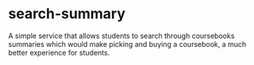 # search-summary
A simple service that allows students to search through coursebooks summaries which would make picking and buying a coursebook, a much better experience for students.
